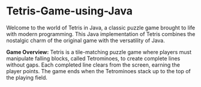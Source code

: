 # Tetris-Game-using-Java

Welcome to the world of Tetris in Java, a classic puzzle game brought to life with modern programming. This Java implementation of Tetris combines the nostalgic charm of the original game with the versatility of Java.

**Game Overview:**
Tetris is a tile-matching puzzle game where players must manipulate falling blocks, called Tetrominoes, to create complete lines without gaps. Each completed line clears from the screen, earning the player points. The game ends when the Tetrominoes stack up to the top of the playing field.
